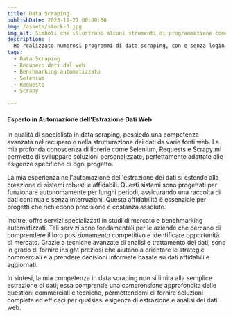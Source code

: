 ```yaml
---
title: Data Scraping
publishDate: 2023-11-27 00:00:00
img: /assets/stock-3.jpg
img_alt: Simboli che illustrano alcuni strumenti di programmazione come SQL e API.
description: |
  Ho realizzato numerosi programmi di data scraping, con e senza login.
tags:
  - Data Scraping
  - Recupero dati dal web
  - Benchmarking automatizzato
  - Selenium
  - Requests
  - Scrapy

---
```

#### Esperto in Automazione dell'Estrazione Dati Web

In qualità di specialista in data scraping, possiedo una competenza avanzata nel recupero e nella strutturazione dei dati da varie fonti web. La mia profonda conoscenza di librerie come Selenium, Requests e Scrapy mi permette di sviluppare soluzioni personalizzate, perfettamente adattate alle esigenze specifiche di ogni progetto.

La mia esperienza nell'automazione dell'estrazione dei dati si estende alla creazione di sistemi robusti e affidabili. Questi sistemi sono progettati per funzionare autonomamente per lunghi periodi, assicurando una raccolta di dati continua e senza interruzioni. Questa affidabilità è essenziale per progetti che richiedono precisione e costanza assolute.

Inoltre, offro servizi specializzati in studi di mercato e benchmarking automatizzati. Tali servizi sono fondamentali per le aziende che cercano di comprendere il loro posizionamento competitivo e identificare opportunità di mercato. Grazie a tecniche avanzate di analisi e trattamento dei dati, sono in grado di fornire insight preziosi che aiutano a orientare le strategie commerciali e a prendere decisioni informate basate su dati affidabili e aggiornati.

In sintesi, la mia competenza in data scraping non si limita alla semplice estrazione di dati; essa comprende una comprensione approfondita delle questioni commerciali e tecniche, permettendomi di fornire soluzioni complete ed efficaci per qualsiasi esigenza di estrazione e analisi dei dati web.
